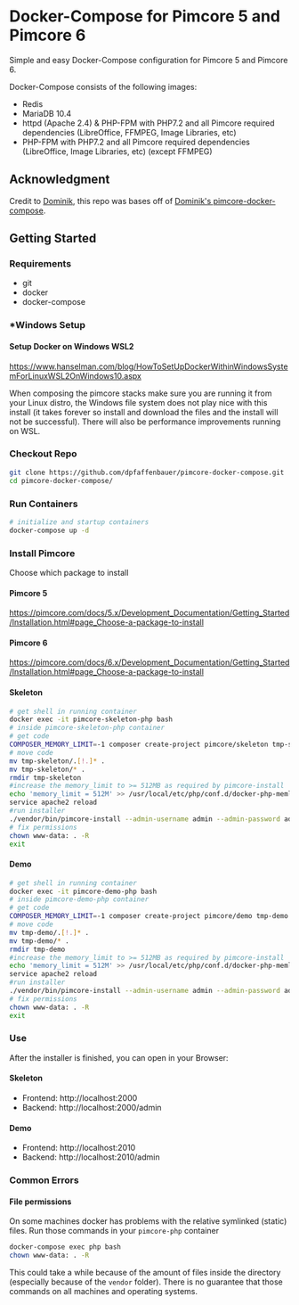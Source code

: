 # Docker-Compose for Pimcore 5 and Pimcore 6
Simple and easy Docker-Compose configuration for Pimcore 5 and Pimcore 6.

Docker-Compose consists of the following images:
 - Redis
 - MariaDB 10.4
 - httpd (Apache 2.4) & PHP-FPM with PHP7.2 and all Pimcore required dependencies (LibreOffice, FFMPEG, Image Libraries, etc)
 - PHP-FPM with PHP7.2 and all Pimcore required dependencies (LibreOffice, Image Libraries, etc) (except FFMPEG)

## Acknowledgment
Credit to [Dominik](https://github.com/dpfaffenbauer), this repo was bases off of [Dominik's pimcore-docker-compose](https://github.com/dpfaffenbauer/pimcore-docker-compose).
 
## Getting Started
### Requirements
* git
* docker
* docker-compose

### *Windows Setup
#### Setup Docker on Windows WSL2
https://www.hanselman.com/blog/HowToSetUpDockerWithinWindowsSystemForLinuxWSL2OnWindows10.aspx

When composing the pimcore stacks make sure you are running it from your Linux distro, the Windows file system does not play nice with this install (it takes forever so install and download the files and the install will not be successful).
There will also be performance improvements running on WSL.

### Checkout Repo
```bash
git clone https://github.com/dpfaffenbauer/pimcore-docker-compose.git
cd pimcore-docker-compose/
 ```
### Run Containers
```bash
# initialize and startup containers
docker-compose up -d
```
### Install Pimcore 
Choose which package to install
#### Pimcore 5 
https://pimcore.com/docs/5.x/Development_Documentation/Getting_Started/Installation.html#page_Choose-a-package-to-install
#### Pimcore 6
https://pimcore.com/docs/6.x/Development_Documentation/Getting_Started/Installation.html#page_Choose-a-package-to-install

#### Skeleton
```bash
# get shell in running container
docker exec -it pimcore-skeleton-php bash
# inside pimcore-skeleton-php container
# get code
COMPOSER_MEMORY_LIMIT=-1 composer create-project pimcore/skeleton tmp-skeleton
# move code
mv tmp-skeleton/.[!.]* .
mv tmp-skeleton/* .
rmdir tmp-skeleton
#increase the memory_limit to >= 512MB as required by pimcore-install
echo 'memory_limit = 512M' >> /usr/local/etc/php/conf.d/docker-php-memlimit.ini;
service apache2 reload
#run installer
./vendor/bin/pimcore-install --admin-username admin --admin-password admin --mysql-host-socket=db-skeleton --mysql-username=pimcore-skeleton --mysql-password=pimcore-skeleton --mysql-database=pimcore-skeleton --no-interaction
# fix permissions
chown www-data: . -R 
exit

```

#### Demo
```bash
# get shell in running container
docker exec -it pimcore-demo-php bash
# inside pimcore-demo-php container
# get code
COMPOSER_MEMORY_LIMIT=-1 composer create-project pimcore/demo tmp-demo
# move code
mv tmp-demo/.[!.]* .
mv tmp-demo/* .
rmdir tmp-demo
#increase the memory_limit to >= 512MB as required by pimcore-install
echo 'memory_limit = 512M' >> /usr/local/etc/php/conf.d/docker-php-memlimit.ini;
service apache2 reload
#run installer
./vendor/bin/pimcore-install --admin-username admin --admin-password admin --mysql-host-socket=db-demo --mysql-username=pimcore-demo --mysql-password=pimcore-demo --mysql-database=pimcore-demo --no-interaction
# fix permissions
chown www-data: . -R 
exit

```

### Use
After the installer is finished, you can open in your Browser:
#### Skeleton
* Frontend: http://localhost:2000
* Backend: http://localhost:2000/admin
#### Demo
* Frontend: http://localhost:2010
* Backend: http://localhost:2010/admin

### Common Errors 

#### File permissions 
On some machines docker has problems with the relative symlinked (static) files. Run those commands in your `pimcore-php` container 

```bash 
docker-compose exec php bash 
chown www-data: . -R 
```

This could take a while because of the amount of files inside the directory (especially because of the `vendor` folder). There is no guarantee that those commands on all machines and operating systems. 

